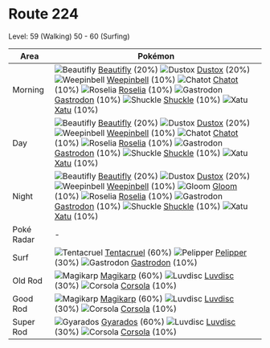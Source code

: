 # Route 224
Level: 59 (Walking) 50 - 60 (Surfing)

Area       | Pokémon
---        | ---
Morning    | ![][267]  [Beautifly] (20%) ![][269]  [Dustox] (20%) ![][070]  [Weepinbell] (10%)  ![][441]  [Chatot] (10%) ![][315]  [Roselia] (10%) ![][423]  [Gastrodon] (10%)  ![][213]  [Shuckle] (10%) ![][178]  [Xatu] (10%)
Day        | ![][267]  [Beautifly] (20%) ![][269]  [Dustox] (20%) ![][070]  [Weepinbell] (10%)  ![][441]  [Chatot] (10%) ![][315]  [Roselia] (10%) ![][423]  [Gastrodon] (10%)  ![][213]  [Shuckle] (10%) ![][178]  [Xatu] (10%)
Night      | ![][267]  [Beautifly] (20%) ![][269]  [Dustox] (20%) ![][070]  [Weepinbell] (10%)  ![][044]  [Gloom] (10%) ![][315]  [Roselia] (10%) ![][423]  [Gastrodon] (10%)  ![][213]  [Shuckle] (10%) ![][178]  [Xatu] (10%)
Poké Radar | -
Surf       | ![][073]  [Tentacruel] (60%) ![][279]  [Pelipper] (30%) ![][423]  [Gastrodon] (10%)
Old Rod    | ![][129]  [Magikarp] (60%) ![][370]  [Luvdisc] (30%) ![][222]  [Corsola] (10%)
Good Rod   | ![][129]  [Magikarp] (60%) ![][370]  [Luvdisc] (30%) ![][222]  [Corsola] (10%)
Super Rod  | ![][130]  [Gyarados] (60%) ![][370]  [Luvdisc] (30%) ![][222]  [Corsola] (10%)


[044]: https://raw.githubusercontent.com/PokeAPI/sprites/master/sprites/pokemon/44.png "Gloom"
[070]: https://raw.githubusercontent.com/PokeAPI/sprites/master/sprites/pokemon/70.png "Weepinbell"
[073]: https://raw.githubusercontent.com/PokeAPI/sprites/master/sprites/pokemon/73.png "Tentacruel"
[129]: https://raw.githubusercontent.com/PokeAPI/sprites/master/sprites/pokemon/129.png "Magikarp"
[130]: https://raw.githubusercontent.com/PokeAPI/sprites/master/sprites/pokemon/130.png "Gyarados"
[178]: https://raw.githubusercontent.com/PokeAPI/sprites/master/sprites/pokemon/178.png "Xatu"
[213]: https://raw.githubusercontent.com/PokeAPI/sprites/master/sprites/pokemon/213.png "Shuckle"
[222]: https://raw.githubusercontent.com/PokeAPI/sprites/master/sprites/pokemon/222.png "Corsola"
[267]: https://raw.githubusercontent.com/PokeAPI/sprites/master/sprites/pokemon/267.png "Beautifly"
[269]: https://raw.githubusercontent.com/PokeAPI/sprites/master/sprites/pokemon/269.png "Dustox"
[279]: https://raw.githubusercontent.com/PokeAPI/sprites/master/sprites/pokemon/279.png "Pelipper"
[315]: https://raw.githubusercontent.com/PokeAPI/sprites/master/sprites/pokemon/315.png "Roselia"
[370]: https://raw.githubusercontent.com/PokeAPI/sprites/master/sprites/pokemon/370.png "Luvdisc"
[423]: https://raw.githubusercontent.com/PokeAPI/sprites/master/sprites/pokemon/423.png "Gastrodon"
[441]: https://raw.githubusercontent.com/PokeAPI/sprites/master/sprites/pokemon/441.png "Chatot"
[Gloom]: /pokemon_changes/044.md
[Weepinbell]: /pokemon_changes/070.md
[Tentacruel]: /pokemon_changes/073.md
[Magikarp]: /pokemon_changes/129.md
[Gyarados]: /pokemon_changes/130.md
[Xatu]: /pokemon_changes/178.md
[Shuckle]: /pokemon_changes/213.md
[Corsola]: /pokemon_changes/222.md
[Beautifly]: /pokemon_changes/267.md
[Dustox]: /pokemon_changes/269.md
[Pelipper]: /pokemon_changes/279.md
[Roselia]: /pokemon_changes/315.md
[Luvdisc]: /pokemon_changes/370.md
[Gastrodon]: /pokemon_changes/423.md
[Chatot]: /pokemon_changes/441.md
